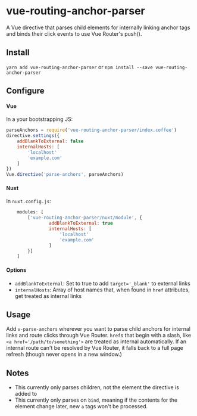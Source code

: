 # vue-routing-anchor-parser

A Vue directive that parses child elements for internally linking anchor tags and binds their click events to use Vue Router's push().

## Install

`yarn add vue-routing-anchor-parser` or `npm install --save vue-routing-anchor-parser`

## Configure

#### Vue

In a your bootstrapping JS:

```js
parseAnchors = require('vue-routing-anchor-parser/index.coffee')
directive.settings({
	addBlankToExternal: false
	internalHosts: [
	 	'localhost'
		'example.com'
	]
})
Vue.directive('parse-anchors', parseAnchors)
```

#### Nuxt

In `nuxt.config.js`:

```js
	modules: [
		['vue-routing-anchor-parser/nuxt/module', {
				addBlankToExternal: true
				internalHosts: [
					'localhost'
					'example.com'
				]
		}]
	]
```

#### Options

- `addBlankToExternal`: Set to true to add `target='_blank'` to external links
- `internalHosts`: Array of host names that, when found in `href` attributes, get treated as internal links

## Usage

Add `v-parse-anchors` wherever you want to parse child anchors for internal links and route clicks through Vue Router.  `href`s that begin with a slash, like `<a href='/path/to/something'>` are treated as internal automatically.  If an internal route can't be resolved by Vue Router, it falls back to a full page refresh (though never opens in a new window.)

## Notes

- This currently only parses children, not the element the directive is added to
- This currently only parses on `bind`, meaning if the contents for the element change later, new `a` tags won't be processed.
